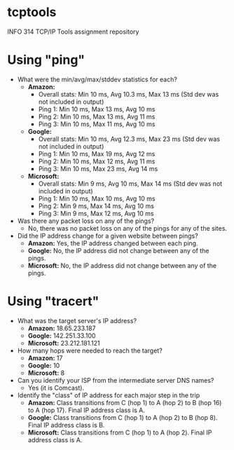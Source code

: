 # tcptools
INFO 314 TCP/IP Tools assignment repository

<h1> Using "ping" </h1>

- What were the min/avg/max/stddev statistics for each?
  - <b>Amazon:</b>
    - Overall stats: Min 10 ms, Avg 10.3 ms, Max 13 ms (Std dev was not included in output)
    - Ping 1: Min 10 ms, Max 13 ms, Avg 10 ms
    - Ping 2: Min 10 ms, Max 13 ms, Avg 11 ms
    - Ping 3: Min 10 ms, Max 11 ms, Avg 10 ms
  - <b>Google:</b> 
    - Overall stats: Min 10 ms, Avg 12.3 ms, Max 23 ms (Std dev was not included in output)
    - Ping 1: Min 10 ms, Max 19 ms, Avg 12 ms
    - Ping 2: Min 10 ms, Max 12 ms, Avg 11 ms
    - Ping 3: Min 10 ms, Max 23 ms, Avg 14 ms
  - <b>Microsoft:</b> 
    - Overall stats: Min 9 ms, Avg 10 ms, Max 14 ms (Std dev was not included in output)
    - Ping 1: Min 10 ms, Max 10 ms, Avg 10 ms
    - Ping 2: Min 9 ms, Max 14 ms, Avg 10 ms
    - Ping 3: Min 9 ms, Max 12 ms, Avg 10 ms
- Was there any packet loss on any of the pings?
  - No, there was no packet loss on any of the pings for any of the sites.
- Did the IP address change for a given website between pings?
  - <b>Amazon:</b> Yes, the IP address changed between each ping.
  - <b>Google:</b> No, the IP address did not change between any of the pings.
  - <b>Microsoft:</b> No, the IP address did not change between any of the pings.

<h1> Using "tracert" </h1>

- What was the target server's IP address?
  - <b>Amazon:</b> 18.65.233.187
  - <b>Google:</b> 142.251.33.100
  - <b>Microsoft:</b> 23.212.181.121
- How many hops were needed to reach the target?
  - <b>Amazon:</b> 17
  - <b>Google:</b> 10
  - <b>Microsoft:</b> 8
- Can you identify your ISP from the intermediate server DNS names?
  - Yes (it is Comcast).
- Identify the "class" of IP address for each major step in the trip
  - <b>Amazon:</b> Class transitions from C (hop 1) to A (hop 2) to B (hop 16) to A (hop 17). Final IP address class is A.
  - <b>Google:</b> Class transitions from C (hop 1) to A (hop 2) to B (hop 8). Final IP address class is B.
  - <b>Microsoft:</b> Class transitions from C (hop 1) to A (hop 2). Final IP address class is A.
